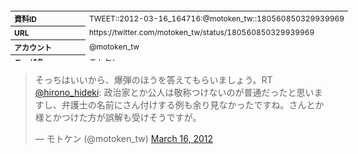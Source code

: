 <table style="font-size: 9pt; width: 610px; margin-bottom: 20px; height: 80px;">
<tbody>
    <tr>
        <th align=left>資料ID</th>
        <td align=left>TWEET::2012-03-16_164716:@motoken_tw::180560850329939969</td>
    </tr>
    <tr>
        <th align=left>URL</th>
        <td align=left>https://twitter.com/motoken_tw/status/180560850329939969</td>
    </tr>
    <tr>
        <th align=left>アカウント</th>
        <td align=left>@motoken_tw</td>
    </tr>
    <tr>
        <th align=left>ユーザ名</th>
        <td align=left>モトケン</td>
    </tr>
    <tr>
        <th align=left>ツイートの記録日時</th>
        <td align=left>created_at 2022-08-24_1406</td>
    </tr>
</tbody>
</table>
<blockquote class="twitter-tweet" data-width="450"  data-lang="ja"><p lang="ja" dir="ltr">そっちはいいから、爆弾のほうを答えてもらいましょう。RT <a href="https://twitter.com/hirono_hideki?ref_src=twsrc%5Etfw">@hirono_hideki</a>: 政治家とか公人は敬称つけないのが普通だったと思いますし、弁護士の名前にさん付けする例も余り見なかったですね。さんとか様とかつけた方が誤解も受けそうですが。</p>&mdash; モトケン (@motoken_tw) <a href="https://twitter.com/motoken_tw/status/180560850329939969?ref_src=twsrc%5Etfw">March 16, 2012</a></blockquote>
<script async src="https://platform.twitter.com/widgets.js" charset="utf-8"></script>


